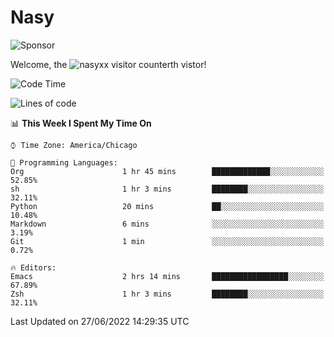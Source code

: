 # Nasy

<!--
<p align="center">
<img height="200" src="https://github-readme-stats.vercel.app/api?username=nasyxx&count_private=true&show_icons=true&theme=dracula&include_all_commits=true"/>
<img height="200" src="https://github-readme-stats.vercel.app/api/top-langs/?username=nasyxx&theme=dracula&hide=html,jupyter+notebook&count_private=true&show_icons=true"/>
</p>

  
----------------
-->

![Sponsor](https://img.shields.io/static/v1.svg?label=Sponsor&message=%E2%9D%A4&logo=GitHub&style=flat&color=pink)
 
Welcome, the ![nasyxx visitor counter](https://count.getloli.com/get/@nasyxx?theme=rule34)th vistor!
 
<!--START_SECTION:waka-->
![Code Time](http://img.shields.io/badge/Code%20Time-2%2C495%20hrs%2015%20mins-blue)

![Lines of code](https://img.shields.io/badge/From%20Hello%20World%20I%27ve%20Written-5%20Million%20lines%20of%20code-blue)

📊 **This Week I Spent My Time On** 

```text
⌚︎ Time Zone: America/Chicago

💬 Programming Languages: 
Org                      1 hr 45 mins        █████████████░░░░░░░░░░░░   52.85% 
sh                       1 hr 3 mins         ████████░░░░░░░░░░░░░░░░░   32.11% 
Python                   20 mins             ██░░░░░░░░░░░░░░░░░░░░░░░   10.48% 
Markdown                 6 mins              ░░░░░░░░░░░░░░░░░░░░░░░░░   3.19% 
Git                      1 min               ░░░░░░░░░░░░░░░░░░░░░░░░░   0.72%

🔥 Editors: 
Emacs                    2 hrs 14 mins       █████████████████░░░░░░░░   67.89% 
Zsh                      1 hr 3 mins         ████████░░░░░░░░░░░░░░░░░   32.11%

```


 Last Updated on 27/06/2022 14:29:35 UTC
<!--END_SECTION:waka-->

<!-- ![visitors](https://visitor-badge.laobi.icu/badge?page_id=nasyxx.nasyxx) -->
